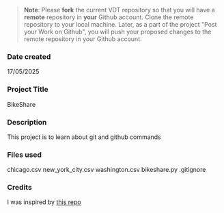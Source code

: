 >**Note**: Please **fork** the current VDT repository so that you will have a **remote** repository in **your** Github account. Clone the remote repository to your local machine. Later, as a part of the project "Post your Work on Github", you will push your proposed changes to the remote repository in your Github account.

### Date created
17/05/2025

### Project Title
BikeShare

### Description
This project is to learn about git and github commands

### Files used
chicago.csv
new_york_city.csv
washington.csv
bikeshare.py
.gitignore

### Credits
I was inspired by [this repo](https://github.com/miennt17/vdt_github)
